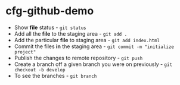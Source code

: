 # cfg-github-demo

- Show **file** status - `git status`
- Add all the **file** to the staging area - `git add .`
- Add the particular **file** to staging area - `git add index.html`
- Commit the files **in** the staging area - `git commit -m "initialize project"`
- Publish the changes to remote repository -  `git push`
- Create a branch off a given branch you were on previously - `git checkout -b develop`
- To see the branches - `git branch`
